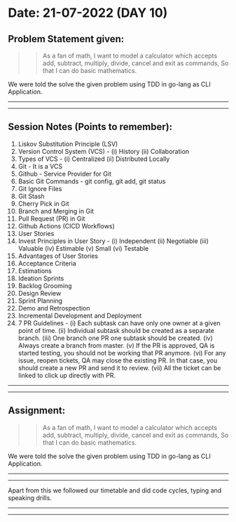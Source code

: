 # Date: 21-07-2022 (DAY 10)

## Problem Statement given:

>> As a fan of math,
I want to model a calculator which accepts add, subtract, multiply, divide, cancel and exit as commands,
So that I can do basic mathematics.

We were told the solve the given problem using TDD in go-lang as CLI Application.

---
---

## Session Notes (Points to remember):

1. Liskov Substitution Principle (LSV)
2. Version Control System (VCS) - (i) History (ii) Collaboration
3. Types of VCS - (i) Centralized (ii) Distributed Locally
4. Git - It is a VCS
5. Github - Service Provider for Git
6. Basic Git Commands - git config, git add, git status
7. Git Ignore Files
8. Git Stash
9. Cherry Pick in Git
10. Branch and Merging in Git
11. Pull Request (PR) in Git
12. Github Actions (CICD Workflows)
13. User Stories
14. Invest Principles in User Story - (i) Independent (ii) Negotiable (iii) Valuable (iv) Estimable (v) Small (vi) Testable
15. Advantages of User Stories
16. Acceptance Criteria
17. Estimations
18. Ideation Sprints
19. Backlog Grooming
20. Design Review
21. Sprint Planning
22. Demo and Retrospection
23. Incremental Development and Deployment
24. 7 PR Guidelines - 
(i) Each subtask can have only one owner at a given point of time. 
(ii) Individual subtask should be created as a separate branch. 
(iii) One branch one PR one subtask should be created. 
(iv) Always create a branch from master.
(v) If the PR is approved, QA is started testing, you should not be working that PR anymore.
(vi) For any issue, reopen tickets, QA may close the existing PR. In that case, you should create a new PR and send it to review.
(vii) All the ticket can be linked to click up directly with PR.

---
---

## Assignment: 
>> As a fan of math,
I want to model a calculator which accepts add, subtract, multiply, divide, cancel and exit as commands,
So that I can do basic mathematics.

We were told the solve the given problem using TDD in go-lang as CLI Application.

---
---

Apart from this we followed our timetable and did code cycles, typing and speaking drills.

---
---